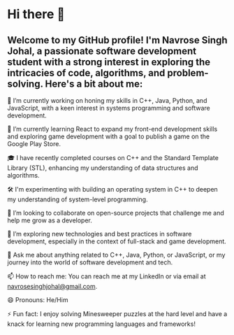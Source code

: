 # Hi there 👋
## Welcome to my GitHub profile! I'm Navrose Singh Johal, a passionate software development student with a strong interest in exploring the intricacies of code, algorithms, and problem-solving. Here's a bit about me:

🔭 I’m currently working on honing my skills in C++, Java, Python, and JavaScript, with a keen interest in systems programming and software development.

🌱 I’m currently learning React to expand my front-end development skills and exploring game development with a goal to publish a game on the Google Play Store.

🎓 I have recently completed courses on C++ and the Standard Template Library (STL), enhancing my understanding of data structures and algorithms.

🛠️ I'm experimenting with building an operating system in C++ to deepen my understanding of system-level programming.

👯 I’m looking to collaborate on open-source projects that challenge me and help me grow as a developer.

🤔 I’m exploring new technologies and best practices in software development, especially in the context of full-stack and game development.

💬 Ask me about anything related to C++, Java, Python, or JavaScript, or my journey into the world of software development and tech.

📫 How to reach me: You can reach me at my LinkedIn or via email at navrosesinghjohal@gmail.com.

😄 Pronouns: He/Him

⚡ Fun fact: I enjoy solving Minesweeper puzzles at the hard level and have a knack for learning new programming languages and frameworks!
